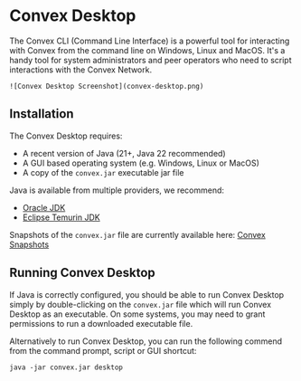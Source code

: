 # Convex Desktop

The Convex CLI (Command Line Interface) is a powerful tool for interacting with Convex from the command line on Windows, Linux and MacOS. It's a handy tool for system administrators and peer operators who need to script interactions with the Convex Network.

```
![Convex Desktop Screenshot](convex-desktop.png)
```
## Installation

The Convex Desktop requires:
- A recent version of Java (21+, Java 22 recommended)
- A GUI based operating system (e.g. Windows, Linux or MacOS)
- A copy of the `convex.jar` executable jar file

Java is available from multiple providers, we recommend:
- [Oracle JDK](https://www.oracle.com/java/technologies/downloads/)
- [Eclipse Temurin JDK](https://adoptium.net/temurin/releases/) 

Snapshots of the `convex.jar` file are currently available here: [Convex Snapshots](https://drive.google.com/drive/folders/1AZdyuZOmC70i_TtuEW3uEKvjYLOqIMiv?usp=sharing)

## Running Convex Desktop

If Java is correctly configured, you should be able to run Convex Desktop simply by double-clicking on the `convex.jar` file which will run Convex Desktop as an executable. On some systems, you may need to grant permissions to run a downloaded executable file.

Alternatively to run Convex Desktop, you can run the following commend from the command prompt, script or GUI shortcut:

```
java -jar convex.jar desktop
```
